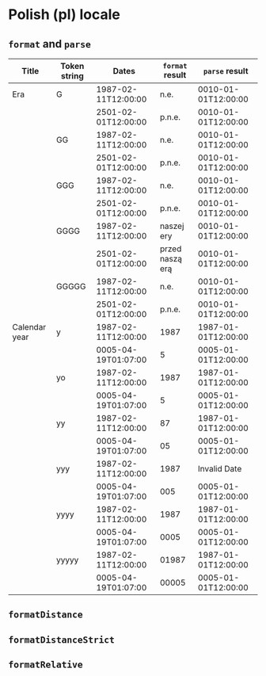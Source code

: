 # Polish (pl) locale

## `format` and `parse`

| Title | Token string | Dates | `format` result | `parse` result |
|-------|--------------|-------|-------------------|------------------|
| Era | G | 1987-02-11T12:00:00 | n.e. | 0010-01-01T12:00:00 |
| | | 2501-02-01T12:00:00 | p.n.e. | 0010-01-01T12:00:00 |
| | GG | 1987-02-11T12:00:00 | n.e. | 0010-01-01T12:00:00 |
| | | 2501-02-01T12:00:00 | p.n.e. | 0010-01-01T12:00:00 |
| | GGG | 1987-02-11T12:00:00 | n.e. | 0010-01-01T12:00:00 |
| | | 2501-02-01T12:00:00 | p.n.e. | 0010-01-01T12:00:00 |
| | GGGG | 1987-02-11T12:00:00 | naszej ery | 0010-01-01T12:00:00 |
| | | 2501-02-01T12:00:00 | przed naszą erą | 0010-01-01T12:00:00 |
| | GGGGG | 1987-02-11T12:00:00 | n.e. | 0010-01-01T12:00:00 |
| | | 2501-02-01T12:00:00 | p.n.e. | 0010-01-01T12:00:00 |
| Calendar year | y | 1987-02-11T12:00:00 | 1987 | 1987-01-01T12:00:00 |
| | | 0005-04-19T01:07:00 | 5 | 0005-01-01T12:00:00 |
| | yo | 1987-02-11T12:00:00 | 1987 | 1987-01-01T12:00:00 |
| | | 0005-04-19T01:07:00 | 5 | 0005-01-01T12:00:00 |
| | yy | 1987-02-11T12:00:00 | 87 | 1987-01-01T12:00:00 |
| | | 0005-04-19T01:07:00 | 05 | 0005-01-01T12:00:00 |
| | yyy | 1987-02-11T12:00:00 | 1987 | Invalid Date |
| | | 0005-04-19T01:07:00 | 005 | 0005-01-01T12:00:00 |
| | yyyy | 1987-02-11T12:00:00 | 1987 | 1987-01-01T12:00:00 |
| | | 0005-04-19T01:07:00 | 0005 | 0005-01-01T12:00:00 |
| | yyyyy | 1987-02-11T12:00:00 | 01987 | 1987-01-01T12:00:00 |
| | | 0005-04-19T01:07:00 | 00005 | 0005-01-01T12:00:00 |

## `formatDistance`

## `formatDistanceStrict`

## `formatRelative`
